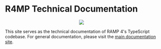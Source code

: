 # R4MP Technical Documentation

<p align="center"><img src="https://raw.githubusercontent.com/ramp4-pcar4/ramp4-pcar4/main/public/logo.svg"></p>

This site serves as the technical documentation of RAMP 4's TypeScript codebase. For general documentation, please visit the [main documentation site](https://{{repo-owner}}.github.io/ramp4-pcar4/{{ramp-version}}/docs/).
